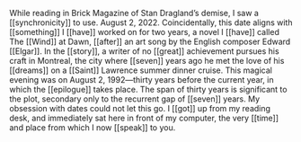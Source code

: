 While reading in Brick Magazine of Stan Dragland’s demise, I saw a [[synchronicity]] to use. August 2, 2022. Coincidentally, this date aligns with [[something]] I [[have]] worked on for two years, a novel I [[have]] called The [[Wind]] at Dawn, [[after]] an art song by the English composer Edward [[Elgar]]. In the [[story]], a writer of no [[great]] achievement pursues his craft in Montreal, the city where [[seven]] years ago he met the love of his [[dreams]] on a [[Saint]] Lawrence summer dinner cruise. This magical evening was on August 2, 1992—thirty years before the current year, in which the [[epilogue]] takes place. The span of thirty years is significant to the plot, secondary only to the recurrent gap of [[seven]] years. My obsession with dates could not let this go. I [[got]] up from my reading desk, and immediately sat here in front of my computer, the very [[time]] and place from which I now [[speak]] to you.  